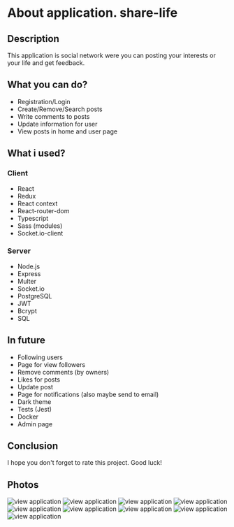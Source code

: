# About application. share-life

## Description

This application is social network were you can posting your interests or your life and get feedback.

## What you can do?

-   Registration/Login
-   Create/Remove/Search posts
-   Write comments to posts
-   Update information for user
-   View posts in home and user page

## What i used?

### Client

-   React
-   Redux
-   React context
-   React-router-dom
-   Typescript
-   Sass (modules)
-   Socket.io-client

### Server

-   Node.js
-   Express
-   Multer
-   Socket.io
-   PostgreSQL
-   JWT
-   Bcrypt
-   SQL

## In future

-   Following users
-   Page for view followers
-   Remove comments (by owners)
-   Likes for posts
-   Update post
-   Page for notifications (also maybe send to email)
-   Dark theme
-   Tests (Jest)
-   Docker
-   Admin page

## Conclusion

I hope you don't forget to rate this project. Good luck!

## Photos

![view application](https://sun9-11.userapi.com/impg/n9IYx1qgi_EoBnyqjT6639jAWKiSNglcaxMF5Q/UAlCYAXy2no.jpg?size=1920x1080&quality=96&sign=0312bfa89cef0f3057587c436f45b0d5&type=album)
![view application](https://sun9-41.userapi.com/impg/TY-9qt4oUuSBPtwqTf5LVar-yT5uYEWISge6bw/B19e4hYJ9e8.jpg?size=1920x1080&quality=96&sign=ff416bd8c9557658cd19f8ae67bd671e&type=album)
![view application](https://sun9-88.userapi.com/impg/JbMalU2o2d-cNG3K67ib18Sn5RU6raeSfVhHEg/Itoatwv61PQ.jpg?size=1920x1080&quality=96&sign=97f11cadd9bf804dc8aaa631ce2b7175&type=album)
![view application](https://sun9-3.userapi.com/impg/gpsVhGMDo0tb-j-JWZiPNWJMSSkxuUiRa26Q9w/Bm5OHjIwgXM.jpg?size=1920x1080&quality=96&sign=de3861aa902d2869a06edf3d95005f83&type=album)
![view application](https://sun9-82.userapi.com/impg/b7w_hFRg698yVVevM9FhJCNJS3uglzGBUnx1IQ/UjoeljL2tRQ.jpg?size=1920x1080&quality=96&sign=305551e40aa4e95fbacd9754bc69d6ba&type=album)
![view application](https://sun9-6.userapi.com/impg/Tin8dhxS73_W3UdFTcKMIewOshzsh4E8Q6BFnQ/9eQLTFq0BtU.jpg?size=1920x1080&quality=96&sign=d985aaac53bf282ee988ce124d3a1454&type=album)
![view application](https://sun9-87.userapi.com/impg/ILXcgqJyA_c6hIagk6Hu8iIPkak0irL2eQ-sCQ/z53Zp2Y-iJo.jpg?size=1920x1080&quality=96&sign=33f8494ea9549fe8462291eccc0ac1bd&type=album)
![view application](https://sun7-14.userapi.com/impg/s_9kIm4ATNB2YS6bFJUyNIwLIEwt9Hc1qy2poQ/6cRjCBThU6U.jpg?size=1920x1080&quality=96&sign=a9b593aaa2eae9b11285a408b1b08fb8&type=album)
![view application](https://sun9-80.userapi.com/impg/A8E6uK_zR0HjbRcPhHNog6nTK4EtclvFi35Q_g/NkaJeqs7-cc.jpg?size=1920x1080&quality=96&sign=208cd19e7206ce90d75ffc38e76692c3&type=album)
